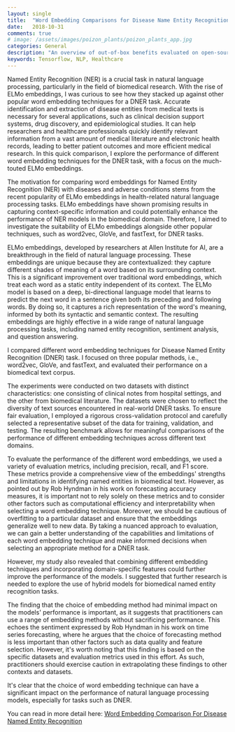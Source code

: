 ```yaml
---
layout: single
title:  "Word Embedding Comparisons for Disease Name Entity Recognition"
date:   2018-10-31
comments: true
# image: /assets/images/poizon_plants/poizon_plants_app.jpg
categories: General
description: "An overview of out-of-box benefits evaluated on open-source health dataset"
keywords: Tensorflow, NLP, Healthcare
---
```


Named Entity Recognition (NER) is a crucial task in natural language processing, particularly in the field of biomedical research. With the rise of ELMo embeddings, I was curious to see how they stacked up against other popular word embedding techniques for a DNER task. Accurate identification and extraction of disease entities from medical texts is necessary for several applications, such as clinical decision support systems, drug discovery, and epidemiological studies. It can help researchers and healthcare professionals quickly identify relevant information from a vast amount of medical literature and electronic health records, leading to better patient outcomes and more efficient medical research. In this quick comparison, I explore the performance of different word embedding techniques for the DNER task, with a focus on the much-touted ELMo embeddings.

The motivation for comparing word embeddings for Named Entity Recognition (NER) with diseases and adverse conditions stems from the recent popularity of ELMo embeddings in health-related natural language processing tasks. ELMo embeddings have shown promising results in capturing context-specific information and could potentially enhance the performance of NER models in the biomedical domain. Therefore, I aimed to investigate the suitability of ELMo embeddings alongside other popular techniques, such as word2vec, GloVe, and fastText, for DNER tasks.

ELMo embeddings, developed by researchers at Allen Institute for AI, are a breakthrough in the field of natural language processing. These embeddings are unique because they are contextualized: they capture different shades of meaning of a word based on its surrounding context. This is a significant improvement over traditional word embeddings, which treat each word as a static entity independent of its context. The ELMo model is based on a deep, bi-directional language model that learns to predict the next word in a sentence given both its preceding and following words. By doing so, it captures a rich representation of the word's meaning, informed by both its syntactic and semantic context. The resulting embeddings are highly effective in a wide range of natural language processing tasks, including named entity recognition, sentiment analysis, and question answering.

I compared different word embedding techniques for Disease Named Entity Recognition (DNER) task. I focused on three popular methods, i.e., word2vec, GloVe, and fastText, and evaluated their performance on a biomedical text corpus.

The experiments were conducted on two datasets with distinct characteristics: one consisting of clinical notes from hospital settings, and the other from biomedical literature. The datasets were chosen to reflect the diversity of text sources encountered in real-world DNER tasks. To ensure fair evaluation, I employed a rigorous cross-validation protocol and carefully selected a representative subset of the data for training, validation, and testing. The resulting benchmark allows for meaningful comparisons of the performance of different embedding techniques across different text domains.

To evaluate the performance of the different word embeddings, we used a variety of evaluation metrics, including precision, recall, and F1 score. These metrics provide a comprehensive view of the embeddings' strengths and limitations in identifying named entities in biomedical text. However, as pointed out by Rob Hyndman in his work on forecasting accuracy measures, it is important not to rely solely on these metrics and to consider other factors such as computational efficiency and interpretability when selecting a word embedding technique. Moreover, we should be cautious of overfitting to a particular dataset and ensure that the embeddings generalize well to new data. By taking a nuanced approach to evaluation, we can gain a better understanding of the capabilities and limitations of each word embedding technique and make informed decisions when selecting an appropriate method for a DNER task.

However, my study also revealed that combining different embedding techniques and incorporating domain-specific features could further improve the performance of the models. I suggested that further research is needed to explore the use of hybrid models for biomedical named entity recognition tasks.

The finding that the choice of embedding method had minimal impact on the models' performance is important, as it suggests that practitioners can use a range of embedding methods without sacrificing performance. This echoes the sentiment expressed by Rob Hyndman in his work on time series forecasting, where he argues that the choice of forecasting method is less important than other factors such as data quality and feature selection. However, it's worth noting that this finding is based on the specific datasets and evaluation metrics used in this effort. As such, practitioners should exercise caution in extrapolating these findings to other contexts and datasets.

It's clear that the choice of word embedding technique can have a significant impact on the performance of natural language processing models, especially for tasks such as DNER.

You can read in more detail here: [Word Embedding Comparison For Disease Named Entity Recognition](https://medium.com/analytics-vidhya/word-embedding-comparison-for-disease-named-entity-recognition-a99850653e1c)